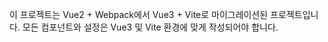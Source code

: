 <!-- Use this file to provide workspace-specific custom instructions to Copilot. For more details, visit https://code.visualstudio.com/docs/copilot/copilot-customization#_use-a-githubcopilotinstructionsmd-file -->

이 프로젝트는 Vue2 + Webpack에서 Vue3 + Vite로 마이그레이션된 프로젝트입니다. 모든 컴포넌트와 설정은 Vue3 및 Vite 환경에 맞게 작성되어야 합니다.
